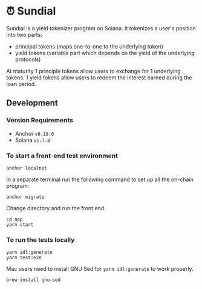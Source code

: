 # ⏰ Sundial

Sundial is a yield tokenizer program on Solana. It tokenizes a user's position into two parts:
- principal tokens (maps one-to-one to the underlying token)
- yield tokens (variable part which depends on the yield of the underlying protocols)

At maturity 1 principle tokens allow users to exchange for 1 underlying tokens. 1 yield tokens allow users to redeem the interest earned during the loan period.

## Development
### Version Requirements
- Anchor `v0.18.0`
- Solana `v1.7.8`

### To start a front-end test environment

```
anchor localnet
```

In a separate terminal run the following command to set up all the on-chain program:
```
anchor migrate
```

Change directory and run the front end
```
cd app
yarn start
```

### To run the tests locally
```
yarn idl:generate
yarn test:e2e
```
Mac users need to install GNU Sed for `yarn idl:generate` to work properly.
```
brew install gnu-sed
```
